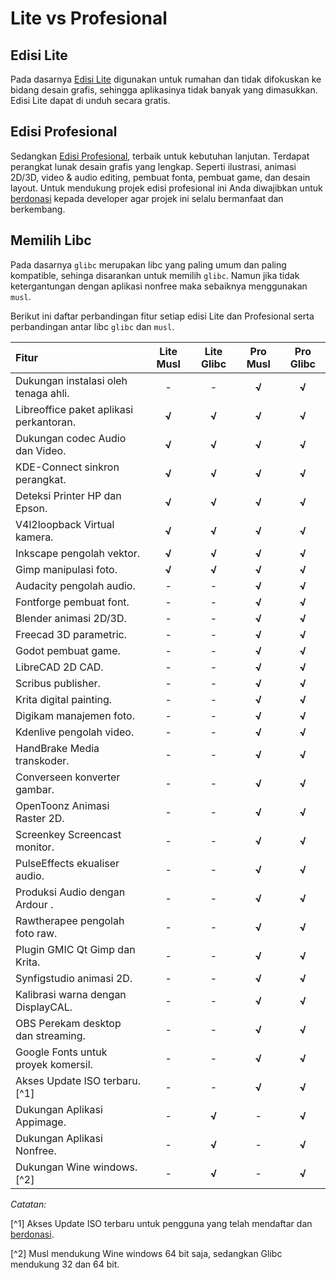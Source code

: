 # Lite vs Profesional

## Edisi Lite

Pada dasarnya [Edisi Lite](https://langitketujuh.id/lite) digunakan untuk rumahan dan tidak difokuskan ke bidang desain grafis, sehingga aplikasinya tidak banyak yang dimasukkan. Edisi Lite dapat di unduh secara gratis.

## Edisi Profesional

Sedangkan [Edisi Profesional](https://langitketujuh.id/pro), terbaik untuk kebutuhan lanjutan. Terdapat perangkat lunak desain grafis yang lengkap. Seperti ilustrasi, animasi 2D/3D, video & audio editing, pembuat fonta, pembuat game, dan desain layout. Untuk mendukung projek edisi profesional ini Anda diwajibkan untuk [berdonasi](https://langitketujuh.id/donasi) kepada developer agar projek ini selalu bermanfaat dan berkembang.

## Memilih Libc

Pada dasarnya `glibc` merupakan libc yang paling umum dan paling kompatible, sehinga disarankan untuk memilih `glibc`. Namun jika tidak ketergantungan dengan aplikasi nonfree maka sebaiknya menggunakan `musl`.

Berikut ini daftar perbandingan fitur setiap edisi Lite dan Profesional serta perbandingan antar libc `glibc` dan `musl`.

**Fitur** | **Lite Musl** | **Lite Glibc** | **Pro Musl** | **Pro Glibc**
:--- | :---: | :---: | :---: | :---:
Dukungan instalasi oleh tenaga ahli. | - | -  | **√** | **√**
Libreoffice paket aplikasi perkantoran. | **√** | **√** | **√** | **√**
Dukungan codec Audio dan Video. | **√** | **√** | **√** | **√**
KDE-Connect sinkron perangkat. | **√** | **√** | **√** | **√**
Deteksi Printer HP dan Epson. | **√** | **√** | **√** | **√**
V4l2loopback Virtual kamera. | **√** | **√** | **√** | **√**
Inkscape pengolah vektor. | **√** | **√** | **√** | **√**
Gimp manipulasi foto. | **√** | **√** | **√** | **√**
Audacity pengolah audio. | - | -  | **√** | **√**
Fontforge pembuat font. | - | -  | **√** | **√**
Blender animasi 2D/3D. | - | -  | **√** | **√**
Freecad 3D parametric. | - | -  | **√** | **√**
Godot pembuat game. | - | -  | **√** | **√**
LibreCAD 2D CAD. | - | -  | **√** | **√**
Scribus publisher. | - | -  | **√** | **√**
Krita digital painting. | - | -  | **√** | **√**
Digikam manajemen foto. | - | -  | **√** | **√**
Kdenlive pengolah video. | - | -  | **√** | **√**
HandBrake Media transkoder. | - | -  | **√** | **√**
Converseen konverter gambar. | - | -  | **√** | **√**
OpenToonz Animasi Raster 2D. | - | -  | **√** | **√**
Screenkey Screencast monitor. | - | -  | **√** | **√**
PulseEffects ekualiser audio. | - | -  | **√** | **√**
Produksi Audio dengan Ardour . | - | -  | **√** | **√**
Rawtherapee pengolah foto raw. | - | -  | **√** | **√**
Plugin GMIC Qt Gimp dan Krita. | - | -  | **√** | **√**
Synfigstudio animasi 2D. | - | -  | **√** | **√**
Kalibrasi warna dengan DisplayCAL. | - | -  | **√** | **√**
OBS Perekam desktop dan streaming. | - | -  | **√** | **√**
Google Fonts untuk proyek komersil. | - | -  | **√** | **√**
Akses Update ISO terbaru. [^1] | -  | - | **√**  | **√**
Dukungan Aplikasi Appimage. | - | **√** | -   | **√**
Dukungan Aplikasi Nonfree.  | - | **√** | -   | **√**
Dukungan Wine windows. [^2] | - | **√** | -  | **√**

*Catatan:*

[^1] Akses Update ISO terbaru untuk pengguna yang telah mendaftar dan [berdonasi](https://langitketujuh.id/donasi).

[^2] Musl mendukung Wine windows 64 bit saja, sedangkan Glibc mendukung 32 dan 64 bit.
